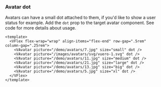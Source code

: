 ### Avatar dot

Avatars can have a small dot attached to them,
if you'd like to show a user status for example.
Add the `dot` prop to the target avatar component.
See code for more details about usage.

<!--code-->

```vue
<template>
  <VFlex flex-wrap="wrap" align-items="flex-end" row-gap=".5rem" column-gap=".25rem">
    <VAvatar picture="/demo/avatars/7.jpg" size="small" dot />
    <VAvatar picture="/images/avatars/svg/vuero-1.svg" dot />
    <VAvatar picture="/demo/avatars/11.jpg" size="medium" dot />
    <VAvatar picture="/demo/avatars/21.jpg" size="large" dot />
    <VAvatar picture="/demo/avatars/13.jpg" size="big" dot />
    <VAvatar picture="/demo/avatars/5.jpg" size="xl" dot />
  </VFlex>
</template>
```

<!--/code-->

<!--example-->

<VFlex flex-wrap="wrap" align-items="flex-end" row-gap=".5rem" column-gap=".25rem">
  <VAvatar picture="/demo/avatars/7.jpg" size="small" dot />
  <VAvatar picture="/images/avatars/svg/vuero-1.svg" dot />
  <VAvatar picture="/demo/avatars/11.jpg" size="medium" dot />
  <VAvatar picture="/demo/avatars/21.jpg" size="large" dot />
  <VAvatar picture="/demo/avatars/13.jpg" size="big" dot />
  <VAvatar picture="/demo/avatars/5.jpg" size="xl" dot />
</VFlex>

<!--/example-->

